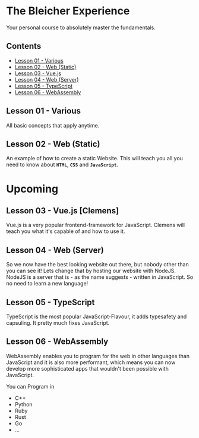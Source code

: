 # The Bleicher Experience
Your personal course to absolutely master the fundamentals.

## Contents
* [Lesson 01 - Various](#lesson-01---various])
* [Lesson 02 - Web (Static)](#lesson-02---web-(static)])
* [Lesson 03 - Vue.js](#lesson-03---vue.js-[clemens]])
* [Lesson 04 - Web (Server)](#lesson-04---web-(server))
* [Lesson 05 - TypeScript](#lesson-05---typescript)
* [Lesson 06 - WebAssembly](#lesson06---webassembly)

## Lesson 01 - Various
All basic concepts that apply anytime.

## Lesson 02 - Web (Static)
An example of how to create a static Website. This will teach you all you need to know about **`HTML`**, **`CSS`** and **`JavaScript`**.

# Upcoming
## Lesson 03 - Vue.js [Clemens]
Vue.js is a very popular frontend-framework for JavaScript. Clemens will teach you what it's capable of and how to use it.

## Lesson 04 - Web (Server)
So we now have the best looking website out there, but nobody other than you can see it! Lets change that by hosting our website with NodeJS. NodeJS is a server that is - as the name suggests - written in JavaScript. So no need to learn a new language!

## Lesson 05 - TypeScript
TypeScript is the most popular JavaScript-Flavour, it adds typesafety and capsuling. It pretty much fixes JavaScript.

## Lesson 06 - WebAssembly
WebAssembly enables you to program for the web in other languages than JavaScript and it is also more performant, which means you can now develop more sophisticated apps that wouldn't been possible with JavaScript.

You can Program in
* C++
* Python
* Ruby
* Rust
* Go
* ...